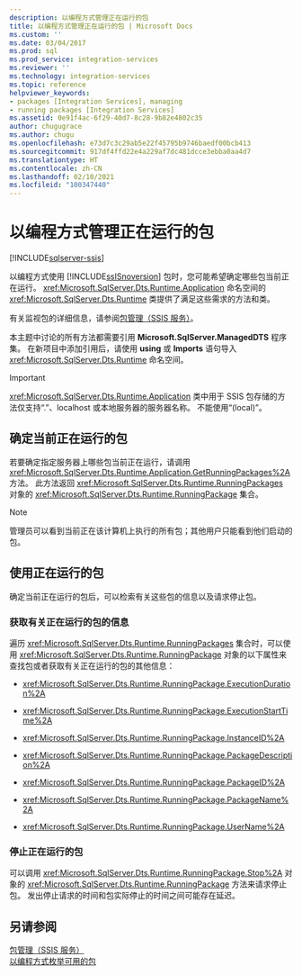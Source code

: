 ```yaml
---
description: 以编程方式管理正在运行的包
title: 以编程方式管理正在运行的包 | Microsoft Docs
ms.custom: ''
ms.date: 03/04/2017
ms.prod: sql
ms.prod_service: integration-services
ms.reviewer: ''
ms.technology: integration-services
ms.topic: reference
helpviewer_keywords:
- packages [Integration Services], managing
- running packages [Integration Services]
ms.assetid: 0e91f4ac-6f29-40d7-8c28-9b82e4802c35
author: chugugrace
ms.author: chugu
ms.openlocfilehash: e73d7c3c29ab5e22f45795b9746baedf00bcb413
ms.sourcegitcommit: 917df4ffd22e4a229af7dc481dcce3ebba0aa4d7
ms.translationtype: HT
ms.contentlocale: zh-CN
ms.lasthandoff: 02/10/2021
ms.locfileid: "100347440"
---
```

# <a name="managing-running-packages-programmatically"></a>以编程方式管理正在运行的包

[!INCLUDE[sqlserver-ssis](../../includes/applies-to-version/sqlserver-ssis.md)]


  以编程方式使用 [!INCLUDE[ssISnoversion](../../includes/ssisnoversion-md.md)] 包时，您可能希望确定哪些包当前正在运行。 <xref:Microsoft.SqlServer.Dts.Runtime.Application> 命名空间的 <xref:Microsoft.SqlServer.Dts.Runtime> 类提供了满足这些需求的方法和类。  
  
 有关监视包的详细信息，请参阅[包管理（SSIS 服务）](../../integration-services/service/package-management-ssis-service.md)。  
  
 本主题中讨论的所有方法都需要引用 **Microsoft.SqlServer.ManagedDTS** 程序集。 在新项目中添加引用后，请使用 **using** 或 **Imports** 语句导入 <xref:Microsoft.SqlServer.Dts.Runtime> 命名空间。  
  
> [!IMPORTANT]  
>  <xref:Microsoft.SqlServer.Dts.Runtime.Application> 类中用于 SSIS 包存储的方法仅支持“.”、localhost 或本地服务器的服务器名称。 不能使用“(local)”。  
  
## <a name="determining-which-packages-are-currently-running"></a>确定当前正在运行的包  
 若要确定指定服务器上哪些包当前正在运行，请调用 <xref:Microsoft.SqlServer.Dts.Runtime.Application.GetRunningPackages%2A> 方法。 此方法返回 <xref:Microsoft.SqlServer.Dts.Runtime.RunningPackages> 对象的 <xref:Microsoft.SqlServer.Dts.Runtime.RunningPackage> 集合。  
  
> [!NOTE]  
>  管理员可以看到当前正在该计算机上执行的所有包；其他用户只能看到他们启动的包。  
  
## <a name="working-with-running-packages"></a>使用正在运行的包  
 确定当前正在运行的包后，可以检索有关这些包的信息以及请求停止包。  
  
### <a name="getting-information-about-a-running-package"></a>获取有关正在运行的包的信息  
 遍历 <xref:Microsoft.SqlServer.Dts.Runtime.RunningPackages> 集合时，可以使用 <xref:Microsoft.SqlServer.Dts.Runtime.RunningPackage> 对象的以下属性来查找包或者获取有关正在运行的包的其他信息：  
  
-   <xref:Microsoft.SqlServer.Dts.Runtime.RunningPackage.ExecutionDuration%2A>  
  
-   <xref:Microsoft.SqlServer.Dts.Runtime.RunningPackage.ExecutionStartTime%2A>  
  
-   <xref:Microsoft.SqlServer.Dts.Runtime.RunningPackage.InstanceID%2A>  
  
-   <xref:Microsoft.SqlServer.Dts.Runtime.RunningPackage.PackageDescription%2A>  
  
-   <xref:Microsoft.SqlServer.Dts.Runtime.RunningPackage.PackageID%2A>  
  
-   <xref:Microsoft.SqlServer.Dts.Runtime.RunningPackage.PackageName%2A>  
  
-   <xref:Microsoft.SqlServer.Dts.Runtime.RunningPackage.UserName%2A>  
  
### <a name="stopping-a-running-package"></a>停止正在运行的包  
 可以调用 <xref:Microsoft.SqlServer.Dts.Runtime.RunningPackage.Stop%2A> 对象的 <xref:Microsoft.SqlServer.Dts.Runtime.RunningPackage> 方法来请求停止包。 发出停止请求的时间和包实际停止的时间之间可能存在延迟。  
  
## <a name="see-also"></a>另请参阅  
 [包管理（SSIS 服务）](../../integration-services/service/package-management-ssis-service.md)   
 [以编程方式枚举可用的包](../../integration-services/run-manage-packages-programmatically/enumerating-available-packages-programmatically.md)  
  
  
